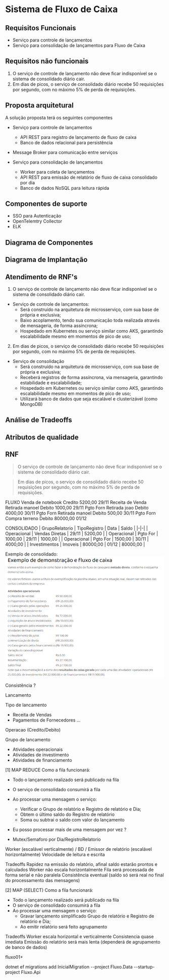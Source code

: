 # Sistema de Fluxo de Caixa

## Requisitos Funcionais
- Serviço para controle de lançamentos
- Serviço para consolidação de lançamentos para Fluxo de Caixa

## Requisitos não funcionais
1. O serviço de controle de lançamento não deve ficar indisponível se o sistema de consolidado diário cair. 
2. Em dias de picos, o serviço de consolidado diário recebe 50 requisições por segundo, com no máximo 5% de perda de requisições.

## Proposta arquitetural

A solução proposta terá os seguintes componentes

- Serviço para controle de lançamentos
    - API REST para registro de lançamento de fluxo de caixa
    - Banco de dados relacional para persistência

- Message Broker para comunicação entre serviços

- Serviço para consolidação de lançamentos
    - Worker para coleta de lançamentos 
    - API REST para emissão de relatório de fluxo de caixa consolidado por dia
    - Banco de dados NoSQL para leitura rápida

## Componentes de suporte

- SSO para Autenticação
- OpenTelemtry Collector
- ELK

## Diagrama de Componentes


## Diagrama de Implantação


## Atendimento de RNF's

1. O serviço de controle de lançamento não deve ficar indisponível se o sistema de consolidado diário cair. 

- Serviço de controle de lançamentos: 
    - Será construído na arquitetura de microsserviço, com sua base de própria e exclusiva; 
    - Baixo acoplamento, tendo sua comunicação toda realizada através de mensageria, de forma assíncrona;
    - Hospedado em Kubernetes ou serviço similar como AKS, garantindo escalabilidade mesmo em momentos de pico de uso;

2. Em dias de picos, o serviço de consolidado diário recebe 50 requisições por segundo, com no máximo 5% de perda de requisições.

- Serviço de consolidação
    - Será construído na arquitetura de microsserviço, com sua base de própria e exclusiva; 
    - Receberá registros de forma assíncrona, via mensageria, garantindo estabilidade e escalabilidade;
    - Hospedado em Kubernetes ou serviço similar como AKS, garantindo escalabilidade mesmo em momentos de pico de uso;
    - Utilizará banco de dados que seja escalável e clusterizável (como MongoDB)

## Análise de Tradeoffs

## Atributos de qualidade

## RNF

 > O serviço de controle de lançamento não deve ficar indisponível se o sistema de consolidado diário cair. 
 
 > Em dias de picos, o serviço de consolidado diário recebe 50 requisições por segundo, com no máximo 5% de perda de requisições.

FLUXO
Venda de notebook   Credito  5200,00  29/11    Receita de Venda
Retirada manoel     Debito   1000,00  29/11    Pgto Forn 
Retirada joao       Debito   4000,00  30/11    Pgto Forn 
Retirada manoel     Debito   500,00  30/11    Pgto Forn 
Compra terreno      Debito   80000,00 01/12  

CONSOLIDADO
| GrupoRelatorio | TipoRegistro | Data | Saldo | 
|-|-|
| Operacional | Vendas Diretas | 29/11 | 5200,00 | 
| Operacional | Pgto For | 1000,00 | 29/11 | 1000,00 | 
| Operacional | Pgto For | 1500,00 | 30/11 | 4000,00 |
| Investimentos | Imoveis | 80000,00 | 01/12 | 80000,00 |

Exemplo de consolidado:
![alt text](image.png)

Consistência ?


Lancamento

Tipo de lancamento
- Receita de Vendas
- Pagamentos de Fornecedores
...

Operacao (Credito/Debito)

Grupo de lancamento 
- Atividades operacionais 
- Atividades de investimento
- Atividades de financiamento


[1] MAP REDUCE
Como a fila funcionará:

- Todo o lançamento realizado será publicado na fila 
- O serviço de consolidado consumirá a fila
- Ao processar uma mensagem o serviço:
    - Verificar o Grupo de relatório e Registro de relatório e Dia;
    - Obtem o último saldo do Registro de relatório
    - Soma ou subtrai o saldo com valor do lançamento

- Eu posso processar mais de uma mensagem por vez ?

* Mutex/Semaforo por Dia/RegistroRelatorio


Worker (escalável verticalmente) / BD / Emissor de relatório (escalável horizontalmente)
Velocidade de leitura e escrita

Tradeoffs
Rapidez na emissão do relatório, afinal saldo estarão prontos e calculados
Worker não escala horizontalmente
Fila será processada de forma serial e não paralela
Consistência eventual (saldo só será real no final do processamento das mensagens)


[2] MAP (SELECT)
Como a fila funcionará:

- Todo o lançamento realizado será publicado na fila 
- O serviço de consolidado consumirá a fila
- Ao processar uma mensagem o serviço:
    - Gravar lançamento simplificado Grupo de relatório e Registro de relatório e Dia;
    - Ao emitir relatório será feito agrupamento

Tradeoffs
Worker escala horizontal e verticalmente
Consistencia quase imediata
Emissão do relatório será mais lenta (dependerá de agrupamento de banco de dados)



fluxo01+




 dotnet ef migrations add InicialMigration --project Fluxo.Data --startup-project Fluxo.Api